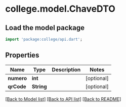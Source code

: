 # college.model.ChaveDTO

## Load the model package
```dart
import 'package:college/api.dart';
```

## Properties
Name | Type | Description | Notes
------------ | ------------- | ------------- | -------------
**numero** | **int** |  | [optional] 
**qrCode** | **String** |  | [optional] 

[[Back to Model list]](../README.md#documentation-for-models) [[Back to API list]](../README.md#documentation-for-api-endpoints) [[Back to README]](../README.md)


